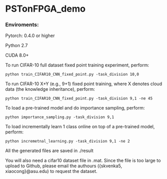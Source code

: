 # PSTonFPGA_demo

### Enviroments:

Pytorch: 0.4.0 or higher

Python 2.7

CUDA 8.0+

To run CIFAR-10 full dataset fixed point training experiment, perform:
	
	python train_CIFAR10_CNN_fixed_point.py -task_division 10,0
	
	
To run CIFAR-10 X+Y (e.g., 9+1) fixed point training,  where X denotes cloud data (the knowledge inheritance), perform:
	
	python train_CIFAR10_CNN_fixed_point.py -task_division 9,1 -ne 45

To load a pre-trained model and do importance sampling, perform:

	python importance_sampling.py -task_division 9,1

To load incrementally learn 1 class online on top of a pre-trained model, perform:

	python incremetnal_learning.py -task_division 9,1 -ne 2
	
All the generated files are saved in ./result

You will also need a cifar10 dataset file in .mat. Since the file is too large to upload to Github, please email the authours ({skvenka5, xiaocong}@asu.edu) to request the dataset.

	
	
